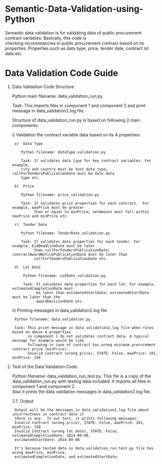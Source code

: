 # Semantic-Data-Validation-using-Python
  Semantic data validation is for validating data of public procurement contract variables. Basically, this code is   
  checking inconsistancies in public procurement contract based on its properties. Properties such as data type, 
  price, tender date, contract lot date etc. 

# Data Validation Code Guide

1. Data Validation Code Structure

   Python main filename: data_validation_run.py
   
   Task: This imports files in component 1 and component 2 and print message in data_validation2.log file. 

   Structure of data_validation_run.py is based on following 2 main components:

   i)	Validation the contract variable data based on its 4 properties: 

        a)	Data Type

           Python filename: dataType_validation.py
        
           Task: It validates data type for key contract variables. For example, 
           city and country must be text data type; callForTendersPublicationDate must be date data 
           type etc.

        b)	Price

           Python filename: price_validation.py
           
           Task: It validates price properties for each contract.  For example, maxPrice must be greater 
                 than or equal to minPrice; netAmount must fall within maxPrice and minPrice etc.

        c)	Tender Date
        
           Python filename: TenderDate_validation.py
           
           Task: It validates date properties for each tender. For example, bidDeadlineDate must be later 
                 than callForTendersPublicationDate; contractAwardNoticePublicationDate must be later than    
                 callForTendersPublicationDate etc.

        d)	Lot Date
        
            Python filename: LotDate_validation.py
            
            Task: It validates date properties for each lot. For example, estimatedCompletionDate must 
                  be later than estimatedStartDate; estimatedStartDate must be later than the 
                  awardDecisionDate etc.

    ii)	Printing messages in data_validation2.log file 
    
        Python filename: data_validation.py
        
        Task: This print message in data_validation2.log file when rules based on above 4 properties 
              in component 1 do not validates contract data. A typical message for example would be like 
              following in case of contract has wrong minimum procurement contract price (minPrice):
              Invalid Contract (wrong price), STATE: False, maxPrice: 101, minPrice: 150 
              
              
  
2. Test of the Data Validation Code:
 
    Python filename: data_validation_run_test.py. This file is a copy of the data_validation_run.py with 
                     testing data included. It imports all files in component 1 and component 2.  
                     Also it prints the data validation messages in data_validation2.log file.

    2.1.	 Output
    
        Output will be the messages in data_validation2.log file about incorrectness in contract data if
        there is any.  In our test, it prints following messages:
        Invalid Contract (wrong price), STATE: False, maxPrice: 101, minPrice: 150
        Invalid Contract (wrong lot date), STATE: False, estimatedCompletionDate: 2014-08-08, 
        estimatedStartDate: 2014-09-08
        
        It’s because tested data in data_validation_run_test.py file has wrong maxPrice, minPrice,        
        estimatedCompletionDate, and estimatedStartDate.
